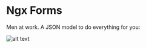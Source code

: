# Ngx Forms

Men at work. A JSON model to do everything for you:

![alt text](https://github.com/ti-ka/ngx-forms/raw/master/src/assets/preview.png)
